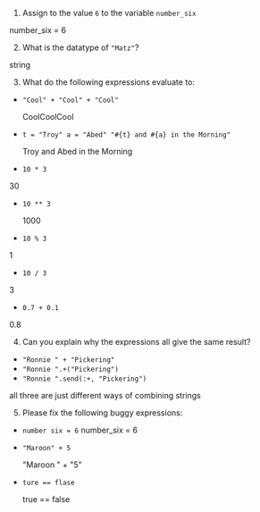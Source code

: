 1. Assign to the value `6` to the variable `number_six`

number_six = 6

2. What is the datatype of `"Matz"`?

string

3. What do the following expressions evaluate to:
  * `"Cool" + "Cool" + "Cool"`

    CoolCoolCool


  * `t = "Troy"
    a = "Abed"
    "#{t} and #{a} in the Morning"`

    Troy and Abed in the Morning


  * `10 * 3`

  30


  * `10 ** 3`

    1000

  * `10 % 3`

  1

  * `10 / 3`

  3


  * `0.7 + 0.1`

  0.8 


4. Can you explain why the expressions all give the same result?
  * `"Ronnie " + "Pickering"`
  * `"Ronnie ".+("Pickering")`
  * `"Ronnie ".send(:+, "Pickering")`

  all three are just different ways of combining strings 

5. Please fix the following buggy expressions:
  * `number six = 6`
    number_six = 6
  * `"Maroon" + 5`

    "Maroon " + "5"
  * `ture == flase`

      true == false